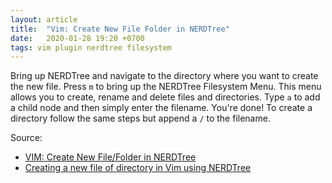 ```yaml
---
layout: article
title:  "Vim: Create New File Folder in NERDTree"
date:   2020-01-28 19:20 +0700
tags: vim plugin nerdtree filesystem
---
```


Bring up NERDTree and navigate to the directory where you want to create the new file. Press `m` to bring up the NERDTree Filesystem Menu. This menu allows you to create, rename and delete files and directories. Type `a` to add a child node and then simply enter the filename. You're done! To create a directory follow the same steps but append a `/` to the filename.

Source:
- [VIM: Create New File/Folder in NERDTree](https://adiyatmubarak.wordpress.com/2016/04/16/vim-create-new-filefolder-in-nerdtree/)
- [Creating a new file of directory in Vim using NERDTree](https://sookocheff.com/post/vim/creating-a-new-file-or-directoryin-vim-using-nerdtree/)

